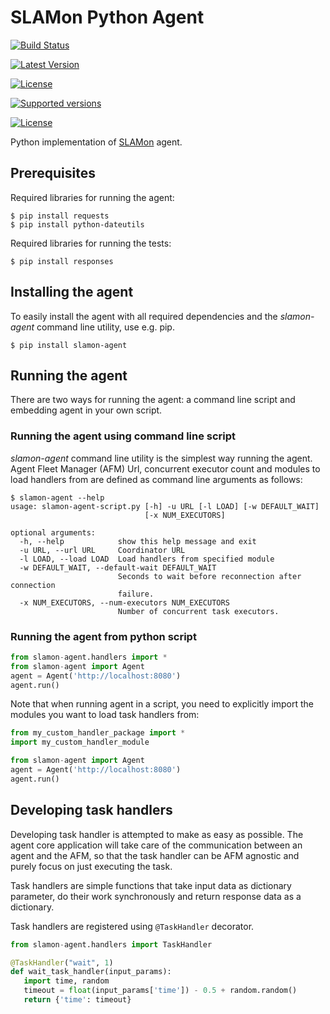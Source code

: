 SLAMon Python Agent
===================

[![Build Status](ci_status)](https://travis-ci.org/Korkkii/slamon-python-agent)

[![Latest Version](latest)](pypi)

[![License](plicense)](pypi)

[![Supported versions](versions)](pypi)

[![License](license)](https://github.com/SLAMon/slamon-python-agent)

[ci_status]: https://travis-ci.org/Korkkii/slamon-python-agent.svg?branch=agent_separation
[latest_version]: https://pypip.in/version/slamon-agent/badge.svg
[pypi]: https://pypi.python.org/pypi/slamon-agent/
[latest]: https://img.shields.io/pypi/v/slamon-agent.svg
[plicense]: https://img.shields.io/pypi/l/slamon-agent.svg
[versions]:https://img.shields.io/pypi/pyversions/slamon-agent.svg
[license]: https://img.shields.io/badge/license-New%20BSD-blue.svg
Python implementation of [SLAMon](https://github.com/SLAMon/SLAMon) agent.

Prerequisites
-------------

Required libraries for running the agent:

    $ pip install requests
    $ pip install python-dateutils

Required libraries for running the tests:

    $ pip install responses
    
Installing the agent
--------------------

To easily install the agent with all required dependencies and the *slamon-agent* command line utility, use e.g. pip.

    $ pip install slamon-agent

Running the agent
-----------------

There are two ways for running the agent: a command line script and embedding agent in your own script.

### Running the agent using command line script ###

*slamon-agent* command line utility is the simplest way running the agent. Agent Fleet Manager (AFM) Url, 
concurrent executor count and modules to load handlers from are defined as command line arguments as follows:

    $ slamon-agent --help
    usage: slamon-agent-script.py [-h] -u URL [-l LOAD] [-w DEFAULT_WAIT]
                                  [-x NUM_EXECUTORS]

    optional arguments:
      -h, --help            show this help message and exit
      -u URL, --url URL     Coordinator URL
      -l LOAD, --load LOAD  Load handlers from specified module
      -w DEFAULT_WAIT, --default-wait DEFAULT_WAIT
                            Seconds to wait before reconnection after connection
                            failure.
      -x NUM_EXECUTORS, --num-executors NUM_EXECUTORS
                            Number of concurrent task executors.

### Running the agent from python script ###

```python
from slamon-agent.handlers import *
from slamon-agent import Agent
agent = Agent('http://localhost:8080')
agent.run()
```

Note that when running agent in a script, you need to explicitly import
the modules you want to load task handlers from:

```python
from my_custom_handler_package import *
import my_custom_handler_module

from slamon-agent import Agent
agent = Agent('http://localhost:8080')
agent.run()
```


Developing task handlers
------------------------

Developing task handler is attempted to make as easy as possible. The agent
core application will take care of the communication between an agent and the AFM, so that
the task handler can be AFM agnostic and purely focus on just
executing the task.
 
Task handlers are simple functions that take input data as dictionary parameter,
do their work synchronously and return response data as a dictionary.

Task handlers are registered using `@TaskHandler` decorator.

```python
from slamon-agent.handlers import TaskHandler

@TaskHandler("wait", 1)
def wait_task_handler(input_params):
   import time, random
   timeout = float(input_params['time']) - 0.5 + random.random()
   return {'time': timeout}
```
